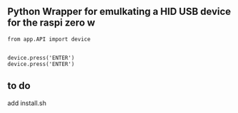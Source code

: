 ## Python Wrapper for emulkating a HID USB device for the raspi zero w

```
from app.API import device


device.press('ENTER')
device.press('ENTER')
```



## to do
add install.sh
